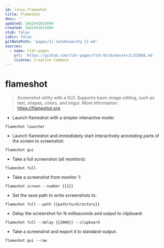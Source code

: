 ```yaml
---
id: linux.flameshot
title: Flameshot
desc: ''
updated: 1642441815094
created: 1642441815094
stub: false
isDir: false
gitNotePath: 'pages/{{ noteHiearchy }}.md'
sources:
  - name: tldr-pages
    url: 'https://github.com/tldr-pages/tldr/blob/master/LICENSE.md'
    license: Creative Commons
---
```

# flameshot

> Screenshot utility with a GUI.
> Supports basic image editing, such as text, shapes, colors, and imgur.
> More information: <https://flameshot.org>.

- Launch flameshot with a simpler interactive mode:

`flameshot launcher`

- Launch flameshot and immediately start interactively annotating parts of the screen to screenshot:

`flameshot gui`

- Take a full screenshot (all monitors):

`flameshot full`

- Take a screenshot from monitor 1:

`flameshot screen --number {{1}}`

- Set the save path to write screenshots to:

`flameshot full --path {{path/to/directory}}`

- Delay the screenshot for N milliseconds and output to clipboard:

`flameshot full --delay {{2000}} --clipboard`

- Take a screenshot and export it to standard-output:

`flameshot gui --raw`

